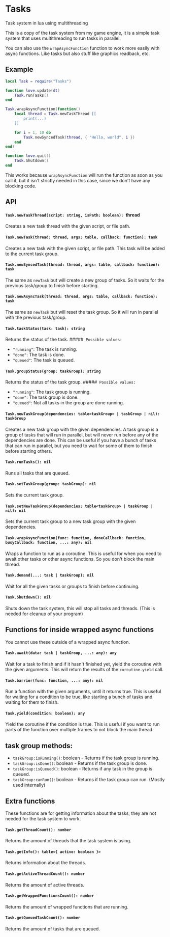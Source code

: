 # Tasks
Task system in lua using multithreading

This is a copy of the task system from my game engine, it is a simple task system that uses multithreading to run tasks in parallel.

You can also use the `wrapAsyncFunction` function to work more easily with async functions. Like tasks but also stuff like graphics readback, etc.

## Example
```lua
local Task = require("Tasks")

function love.update(dt)
    Task.runTasks()
end

Task.wrapAsyncFunction(function()
    local thread = Task.newTaskThread [[
        print(...)
    ]]

    for i = 1, 10 do
        Task.newSyncedTask(thread, { "Hello, world", i })
    end
end)

function love.quit()
    Task.Shutdown()
end
```
This works because `wrapAsyncFunction` will run the function as soon as you call it, but it isn't strictly needed in this case, since we don't have any blocking code.

## API
#### `Task.newTaskThread(script: string, isPath: boolean): `thread
Creates a new task thread with the given script, or file path.

#### `Task.newTask(thread: thread, args: table, callback: function): task`
Creates a new task with the given script, or file path. This task will be added to the current task group.

#### `Task.newSyncedTask(thread: thread, args: table, callback: function): task`
The same as `newTask` but will create a new group of tasks. So it waits for the previous task/group to finish before starting.

#### `Task.newAsyncTask(thread: thread, args: table, callback: function): task`
The same as `newTask` but will reset the task group. So it will run in parallel with the previous task/group.

#### `Task.taskStatus(task: task): string`
Returns the status of the task.
#####` Possible values:`
- `"running"`: The task is running.
- `"done"`: The task is done.
- `"queued"`: The task is queued.

#### `Task.groupStatus(group: taskGroup): string`
Returns the status of the task group.
#####` Possible values:`
- `"running"`: The task group is running.
- `"done"`: The task group is done.
- `"queued"`: Not all tasks in the group are done running.

#### `Task.newTaskGroup(dependencies: table<taskGroup> | taskGroup | nil): taskGroup`
Creates a new task group with the given dependencies.
A task group is a group of tasks that will run in parallel, but will never run before any of the dependencies are done.
This can be useful if you have a bunch of tasks that can run in parallel, but you need to wait for some of them to finish before starting others.

#### `Task.runTasks(): nil`
Runs all tasks that are queued.

#### `Task.setTaskGroup(group: taskGroup): nil`
Sets the current task group.

#### `Task.setNewTaskGroup(dependencies: table<taskGroup> | taskGroup | nil): nil`
Sets the current task group to a new task group with the given dependencies.

#### `Task.wrapAsyncFunction(func: function, doneCallback: function, busyCallback: function, ...: any): nil`
Wraps a function to run as a coroutine. This is useful for when you need to await other tasks or other async functions. So you don't block the main thread.

#### `Task.demand(...: task | taskGroup): nil`
Wait for all the given tasks or groups to finish before continuing.

#### `Task.Shutdown(): nil`
Shuts down the task system, this will stop all tasks and threads. (This is needed for cleanup of your program)

## Functions for inside wrapped async functions
You cannot use these outside of a wrapped async function.

#### `Task.await(data: task | taskGroup, ...: any): any`
Wait for a task to finish and if it hasn't finished yet, yield the coroutine with the given arguments. This will return the results of the `coroutine.yield` call.

#### `Task.barrier(func: function, ...: any): nil`
Run a function with the given arguments, until it returns true. This is useful for waiting for a condition to be true, like starting a bunch of tasks and waiting for them to finish.

#### `Task.yield(condition: boolean): any`
Yield the coroutine if the condition is true. 
This is useful if you want to run parts of the function over multiple frames to not block the main thread.

## task group methods:
- `taskGroup:isRunning()`: boolean - Returns if the task group is running.
- `taskGroup:isDone()`: boolean - Returns if the task group is done.
- `taskGroup:isQueued()`: boolean - Returns if any task in the group is queued.
- `taskGroup:canRun()`: boolean - Returns if the task group can run. (Mostly used internally)

## Extra functions
These functions are for getting information about the tasks, they are not needed for the task system to work.

#### `Task.getThreadCount(): number`
Returns the amount of threads that the task system is using.

#### `Task.getInfo(): table<{ active: boolean }>`
Returns information about the threads.

#### `Task.getActiveThreadCount(): number`
Returns the amount of active threads.

#### `Task.getWrappedFunctionsCount(): number`
Returns the amount of wrapped functions that are running.

#### `Task.getQueuedTaskCount(): number`
Returns the amount of tasks that are queued.